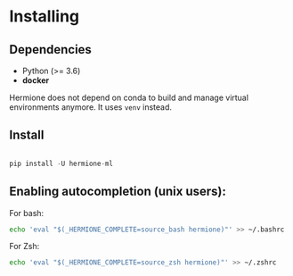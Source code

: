 
# Installing


## Dependencies

- Python (>= 3.6)
- **docker**

Hermione does not depend on conda to build and manage virtual environments anymore. It uses `venv` instead.


## Install

```python

pip install -U hermione-ml

```

## Enabling autocompletion (unix users):

For bash:

```bash
echo 'eval "$(_HERMIONE_COMPLETE=source_bash hermione)"' >> ~/.bashrc
```

For Zsh:

```bash
echo 'eval "$(_HERMIONE_COMPLETE=source_zsh hermione)"' >> ~/.zshrc
```